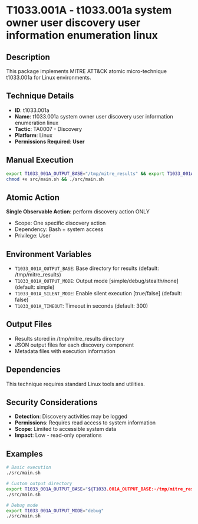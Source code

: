 # T1033.001A - t1033.001a system owner user discovery user information enumeration linux

## Description
This package implements MITRE ATT&CK atomic micro-technique t1033.001a for Linux environments.

## Technique Details
- **ID**: t1033.001a
- **Name**: t1033.001a system owner user discovery user information enumeration linux
- **Tactic**: TA0007 - Discovery
- **Platform**: Linux
- **Permissions Required**: **User**

## Manual Execution
```bash
export T1033_001A_OUTPUT_BASE="/tmp/mitre_results" && export T1033_001A_SILENT_MODE=false
chmod +x src/main.sh && ./src/main.sh
```

## Atomic Action
**Single Observable Action**: perform discovery action ONLY
- Scope: One specific discovery action
- Dependency: Bash + system access
- Privilege: User

## Environment Variables
- `T1033_001A_OUTPUT_BASE`: Base directory for results (default: /tmp/mitre_results)
- `T1033_001A_OUTPUT_MODE`: Output mode [simple/debug/stealth/none] (default: simple)
- `T1033_001A_SILENT_MODE`: Enable silent execution [true/false] (default: false)
- `T1033_001A_TIMEOUT`: Timeout in seconds (default: 300)

## Output Files
- Results stored in /tmp/mitre_results directory
- JSON output files for each discovery component
- Metadata files with execution information

## Dependencies
This technique requires standard Linux tools and utilities.

## Security Considerations
- **Detection**: Discovery activities may be logged
- **Permissions**: Requires read access to system information
- **Scope**: Limited to accessible system data
- **Impact**: Low - read-only operations

## Examples
```bash
# Basic execution
./src/main.sh

# Custom output directory
export T1033_001A_OUTPUT_BASE="${T1033.001A_OUTPUT_BASE:-/tmp/mitre_results}/results"
./src/main.sh

# Debug mode
export T1033_001A_OUTPUT_MODE="debug"
./src/main.sh
```
